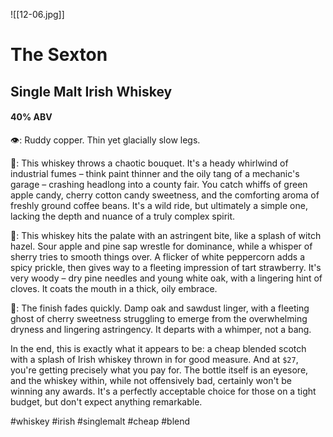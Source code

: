 ![[12-06.jpg]]
# The Sexton
## Single Malt Irish Whiskey
#### 40% ABV

👁: Ruddy copper.  Thin yet glacially slow legs.

👃: This whiskey throws a chaotic bouquet. It's a heady whirlwind of industrial fumes – think paint thinner and the oily tang of a mechanic's garage – crashing headlong into a county fair. You catch whiffs of green apple candy, cherry cotton candy sweetness, and the comforting aroma of freshly ground coffee beans. It's a wild ride, but ultimately a simple one, lacking the depth and nuance of a truly complex spirit.

👅: This whiskey hits the palate with an astringent bite, like a splash of witch hazel. Sour apple and pine sap wrestle for dominance, while a whisper of sherry tries to smooth things over. A flicker of white peppercorn adds a spicy prickle, then gives way to a fleeting impression of tart strawberry. It's very woody – dry pine needles and young white oak, with a lingering hint of cloves. It coats the mouth in a thick, oily embrace.

🏁: The finish fades quickly. Damp oak and sawdust linger, with a fleeting ghost of cherry sweetness struggling to emerge from the overwhelming dryness and lingering astringency. It departs with a whimper, not a bang.

In the end, this is exactly what it appears to be: a cheap blended scotch with a splash of Irish whiskey thrown in for good measure. And at `$27`, you're getting precisely what you pay for. The bottle itself is an eyesore, and the whiskey within, while not offensively bad, certainly won't be winning any awards. It's a perfectly acceptable choice for those on a tight budget, but don't expect anything remarkable. 

#whiskey #irish #singlemalt #cheap #blend 
